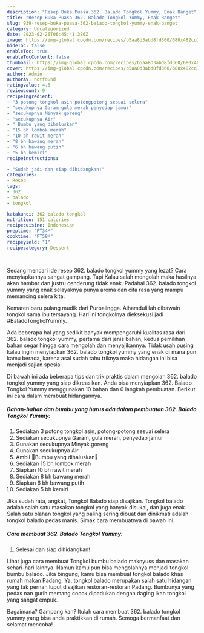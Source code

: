 ```yaml
---
description: "Resep Buka Puasa 362. Balado Tongkol Yummy, Enak Banget"
title: "Resep Buka Puasa 362. Balado Tongkol Yummy, Enak Banget"
slug: 939-resep-buka-puasa-362-balado-tongkol-yummy-enak-banget
category: Uncategorized
date: 2023-02-26T06:45:41.386Z
image: https://img-global.cpcdn.com/recipes/b5aa8d3abd8fd360/680x482cq70/362-balado-tongkol-yummy-foto-resep-utama.jpg
hideToc: false
enableToc: true
enableTocContent: false
thumbnail: https://img-global.cpcdn.com/recipes/b5aa8d3abd8fd360/680x482cq70/362-balado-tongkol-yummy-foto-resep-utama.jpg
cover: https://img-global.cpcdn.com/recipes/b5aa8d3abd8fd360/680x482cq70/362-balado-tongkol-yummy-foto-resep-utama.jpg
author: Admin
authorAv: notfound
ratingvalue: 4.6
reviewcount: 9
recipeingredient:
- "3 potong tongkol asin potongpotong sesuai selera"
- "secukupnya Garam gula merah penyedap jamur"
- "secukupnya Minyak goreng"
- "secukupnya Air"
- " Bumbu yang dihaluskan"
- "15 bh lombok merah"
- "10 bh rawit merah"
- "8 bh bawang merah"
- "6 bh bawang putih"
- "5 bh kemiri"
recipeinstructions:

- "Sudah jadi dan siap dihidangkan!"
categories:
- Resep
tags:
- 362
- balado
- tongkol

katakunci: 362 balado tongkol 
nutrition: 151 calories
recipecuisine: Indonesian
preptime: "PT34M"
cooktime: "PT58M"
recipeyield: "1"
recipecategory: Dessert

---
```



Sedang mencari ide resep 362. balado tongkol yummy yang lezat? Cara menyiapkannya sangat gampang. Tapi Kalau salah mengolah maka hasilnya akan hambar dan justru cenderung tidak enak. Padahal 362. balado tongkol yummy yang enak selayaknya punya aroma dan cita rasa yang mampu memancing selera kita.


Kemaren baru pulang mudik dari Purbalingga. Alhamdulillah dibawain tongkol sama ibu tersayang. Hari ini tongkolnya dieksekusi jadi #BaladoTongkolYummy.

Ada beberapa hal yang sedikit banyak mempengaruhi kualitas rasa dari 362. balado tongkol yummy, pertama dari jenis bahan, kedua pemilihan bahan segar hingga cara mengolah dan menyajikannya. Tidak usah pusing kalau ingin menyiapkan 362. balado tongkol yummy yang enak di mana pun kamu berada, karena asal sudah tahu triknya maka hidangan ini bisa menjadi sajian spesial.


Di bawah ini ada beberapa tips dan trik praktis dalam mengolah 362. balado tongkol yummy yang siap dikreasikan. Anda bisa menyiapkan 362. Balado Tongkol Yummy menggunakan 10 bahan dan 0 langkah pembuatan. Berikut ini cara dalam membuat hidangannya.

<!--inarticleads1-->

##### Bahan-bahan dan bumbu yang harus ada dalam pembuatan 362. Balado Tongkol Yummy:

1. Sediakan 3 potong tongkol asin, potong-potong sesuai selera
1. Sediakan secukupnya Garam, gula merah, penyedap jamur
1. Gunakan secukupnya Minyak goreng
1. Gunakan secukupnya Air
1. Ambil  🍒Bumbu yang dihaluskan🍒
1. Sediakan 15 bh lombok merah
1. Siapkan 10 bh rawit merah
1. Sediakan 8 bh bawang merah
1. Siapkan 6 bh bawang putih
1. Sediakan 5 bh kemiri


Jika sudah rata, angkat, Tongkol Balado siap disajikan. Tongkol balado adalah salah satu masakan tongkol yang banyak disukai, dan juga enak. Salah satu olahan tongkol yang paling sering dibuat dan dinikmati adalah tongkol balado pedas manis. Simak cara membuatnya di bawah ini. 

<!--inarticleads2-->

##### Cara membuat 362. Balado Tongkol Yummy:


1. Selesai dan siap dihidangkan!

Lihat juga cara membuat Tongkol bumbu balado maknyuss dan masakan sehari-hari lainnya. Namun kamu pun bisa mengolahnya menjadi tongkol bumbu balado. Jika bingung, kamu bisa membuat tongkol balado khas rumah makan Padang. Ya, tongkol balado merupakan salah satu hidangan yang tak pernah luput disajikan restoran-restoran Padang. Bumbunya yang pedas nan gurih memang cocok dipadukan dengan daging ikan tongkol yang sangat empuk. 

Bagaimana? Gampang kan? Itulah cara membuat 362. balado tongkol yummy yang bisa anda praktikkan di rumah. Semoga bermanfaat dan selamat mencoba!
